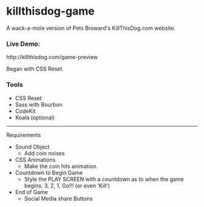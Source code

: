 killthisdog-game
================

<p>A wack-a-mole version of Pets Broward's KillThisDog.com website.</p>

<h3>Live Demo:</h3>
http://killthisdog.com/game-preview

<p>Began with CSS Reset.</p>

<h3>Tools</h3>
<ul>
  <li>CSS Reset</li>
  <li>Sass with Bourbon</li>
  <li>CodeKit</li>
  <li>Koala (optional)</li>
</ul>

<hr/>

<p>Requirements</p>
<ul>
	<li>Sound Object
		<ul>
		<li>Add coin noises</li>
		</ul>
	</li>
	<li>CSS Animations
		<ul>
		<li>Make the coin hits animation.</li>
		</ul>
	</li>
	<li>Countdown to Begin Game
		<ul>
		<li>Style the PLAY SCREEN with a countdown as to when the game begins. 3, 2, 1, Go!!! (or even 'Kill')</li>
		</ul>
	</li>
	<li>End of Game
		<ul>
		<li>Social Media share Buttons</li>
		</ul>
	</li>
</ul>
